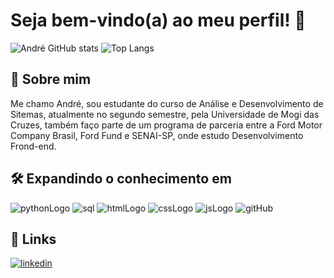 # Seja bem-vindo(a) ao meu perfil! 👋

![André GitHub stats](https://github-readme-stats.vercel.app/api?username=andrehataishi&show_icons=true&text_color=FFFFFF&border_radius=9&bg_color=111111&hide_border=true&icon_color=FF8C00&title_color=FF8C00)
![Top Langs](https://github-readme-stats.vercel.app/api/top-langs/?username=andrehataishi&layout=compact&text_color=FFFFFF&border_radius=9&bg_color=111111&hide_border=true&icon_color=FF8C00&title_color=FF8C00)
<!-- FFFFFF = branco
FF8C00 = laranja 
000000 = preto
-->
## 🚀 Sobre mim

Me chamo André, sou estudante do curso de Análise e Desenvolvimento de Sitemas, atualmente no segundo semestre, pela Universidade de Mogi das Cruzes, também faço parte de um programa de parceria entre a Ford Motor Company Brasil, Ford Fund e SENAI-SP, onde estudo Desenvolvimento Frond-end.

## 🛠  Expandindo o conhecimento em

![pythonLogo](https://img.shields.io/badge/Python-14354C?style=for-the-badge&logo=python&logoColor=white)
![sql](https://img.shields.io/badge/MySQL-00000F?style=for-the-badge&logo=mysql&logoColor=white)
![htmlLogo](https://img.shields.io/badge/HTML5-E34F26?style=for-the-badge&logo=html5&logoColor=white)
![cssLogo](https://img.shields.io/badge/CSS3-1572B6?style=for-the-badge&logo=css3&logoColor=white)
![jsLogo](https://img.shields.io/badge/JavaScript-F7DF1E?style=for-the-badge&logo=javascript&logoColor=white)
![gitHub](https://img.shields.io/badge/GitHub-100000?style=for-the-badge&logo=github&logoColor=white)



## 🔗 Links

[![linkedin](https://img.shields.io/badge/linkedin-0A66C2?style=for-the-badge&logo=linkedin&logoColor=white)](https://www.linkedin.com/in/andrehataishi)

          

<!--
**andrehataishi/andrehataishi** is a ✨ _special_ ✨ repository because its `README.md` (this file) appears on your GitHub profile.

Here are some ideas to get you started:

- 🔭 I’m currently working on ...
- 🌱 I’m currently learning ...
- 👯 I’m looking to collaborate on ...
- 🤔 I’m looking for help with ...
- 💬 Ask me about ...
- 📫 How to reach me: ...
- 😄 Pronouns: ...
- ⚡ Fun fact: ...
-->
